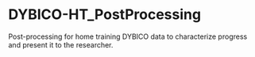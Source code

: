 # DYBICO-HT_PostProcessing
Post-processing for home training DYBICO data to characterize progress and present it to the researcher. 
